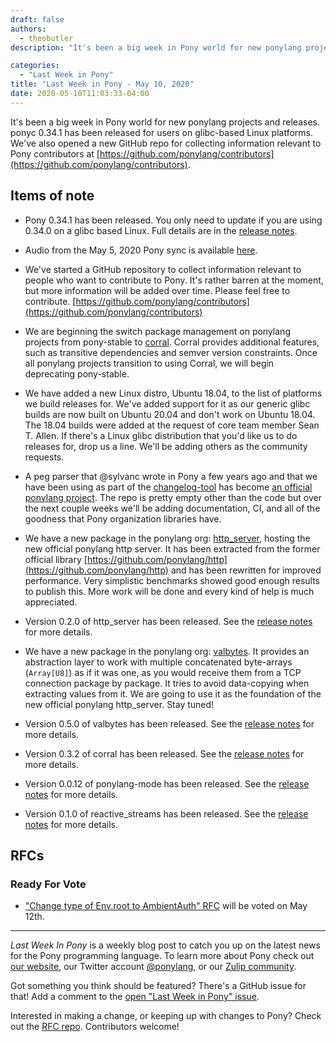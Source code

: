 ```yaml
---
draft: false
authors:
  - theobutler
description: "It's been a big week in Pony world for new ponylang projects and releases. ponyc 0.34.1 has been released for users on glibc-based Linux platforms. We've also opened a new GitHub repo for collecting information relevant to Pony contributors."

categories:
  - "Last Week in Pony"
title: "Last Week in Pony - May 10, 2020"
date: 2020-05-10T11:03:33-04:00
---
```


It's been a big week in Pony world for new ponylang projects and releases. ponyc 0.34.1 has been released for users on glibc-based Linux platforms. We've also opened a new GitHub repo for collecting information relevant to Pony contributors at [https://github.com/ponylang/contributors](https://github.com/ponylang/contributors).

<!-- more -->

## Items of note

- Pony 0.34.1 has been released. You only need to update if you are using 0.34.0 on a glibc based Linux. Full details are in the [release notes](https://github.com/ponylang/ponyc/releases/tag/0.34.1).

- Audio from the May 5, 2020 Pony sync is available [here](https://vimeo.com/916245830).

- We've started a GitHub repository to collect information relevant to people who want to contribute to Pony. It's rather barren at the moment, but more information will be added over time. Please feel free to contribute. [https://github.com/ponylang/contributors](https://github.com/ponylang/contributors)

- We are beginning the switch package management on ponylang projects from pony-stable to [corral](https://github.com/ponylang/corral). Corral provides additional features, such as transitive dependencies and semver version constraints. Once all ponylang projects transition to using Corral, we will begin deprecating pony-stable.

- We have added a new Linux distro, Ubuntu 18.04, to the list of platforms we build releases for. We've added support for it as our generic glibc builds are now built on Ubuntu 20.04 and don't work on Ubuntu 18.04. The 18.04 builds were added at the request of core team member Sean T. Allen. If there's a Linux glibc distribution that you'd like us to do releases for, drop us a line. We'll be adding others as the community requests.

- A peg parser that @sylvanc wrote in Pony a few years ago and that we have been using as part of the [changelog-tool](https://github.com/ponylang/changelog-tool) has become [an official ponylang project](https://github.com/ponylang/peg). The repo is pretty empty other than the code but over the next couple weeks we'll be adding documentation, CI, and all of the goodness that Pony organization libraries have.

- We have a new package in the ponylang org: [http_server](https://github.com/ponylang/http_server), hosting the new official ponylang http server. It has been extracted from the former official library [https://github.com/ponylang/http](https://github.com/ponylang/http) and has been rewritten for improved performance. Very simplistic benchmarks showed good enough results to publish this. More work will be done and every kind of help is much appreciated.

- Version 0.2.0 of http_server has been released. See the [release notes](https://github.com/ponylang/http_server/releases/tag/0.2.0) for more details.

- We have a new package in the ponylang org: [valbytes](https://github.com/ponylang/valbytes). It provides an abstraction layer to work with multiple concatenated byte-arrays (`Array[U8]`) as if it was one, as you would receive them from a TCP connection package by package. It tries to avoid data-copying when extracting values from it. We are going to use it as the foundation of the new official ponylang http_server. Stay tuned!

- Version 0.5.0 of valbytes has been released. See the [release notes](https://github.com/ponylang/valbytes/releases/tag/0.5.0) for more details.

- Version 0.3.2 of corral has been released. See the [release notes](https://github.com/ponylang/corral/releases/tag/0.3.2) for more details.

- Version 0.0.12 of ponylang-mode has been released. See the [release notes](https://github.com/ponylang/ponylang-mode/releases/tag/0.0.12) for more details.

- Version 0.1.0 of reactive_streams has been released. See the [release notes](https://github.com/ponylang/reactive_streams/releases/tag/0.1.0) for more details.

## RFCs

### Ready For Vote

- ["Change type of Env.root to AmbientAuth" RFC](https://github.com/ponylang/rfcs/pull/159) will be voted on May 12th.

---

_Last Week In Pony_ is a weekly blog post to catch you up on the latest news for the Pony programming language. To learn more about Pony check out [our website](https://ponylang.io), our Twitter account [@ponylang](https://twitter.com/ponylang), or our [Zulip community](https://ponylang.zulipchat.com).

Got something you think should be featured? There's a GitHub issue for that! Add a comment to the [open "Last Week in Pony" issue](https://github.com/ponylang/ponylang.github.io/issues?q=is%3Aissue+is%3Aopen+label%3Alast-week-in-pony).

Interested in making a change, or keeping up with changes to Pony? Check out the [RFC repo](https://github.com/ponylang/rfcs). Contributors welcome!
